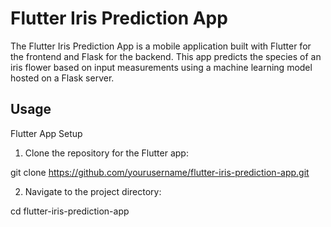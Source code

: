
# Flutter Iris Prediction App

The Flutter Iris Prediction App is a mobile application built with Flutter for the frontend and Flask for the backend. This app predicts the species of an iris flower based on input measurements using a machine learning model hosted on a Flask server.


## Usage

Flutter App Setup

1. Clone the repository for the Flutter app:

git clone https://github.com/yourusername/flutter-iris-prediction-app.git

2. Navigate to the project directory:

cd flutter-iris-prediction-app







